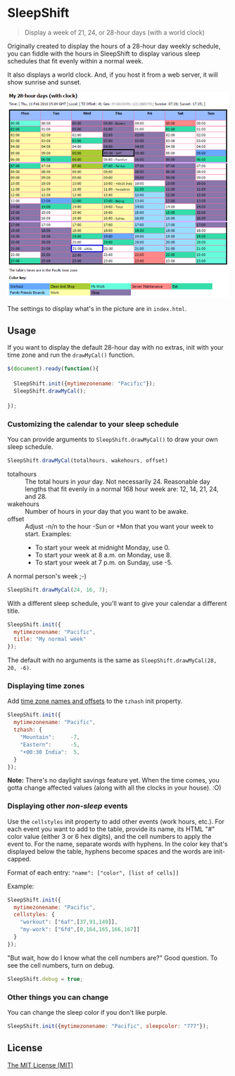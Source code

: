 # SleepShift

> Display a week of 21, 24, or 28-hour days (with a world clock)

Originally created to display the hours of a 28-hour day weekly
schedule, you can fiddle with the hours in SleepShift to display
various sleep schedules that fit evenly within a normal week.

It also displays a world clock. And, if you host it from a web server,
it will show sunrise and sunset.

![picture of the sleepshift calendar](sleepshift.png)

The settings to display what's in the picture are in `index.html`.

## Usage

If you want to display the default 28-hour day with no extras, init
with your time zone and run the `drawMyCal()` function.

```javascript
$(document).ready(function(){

  SleepShift.init({mytimezonename: "Pacific"});
  SleepShift.drawMyCal();

});
```

### Customizing the calendar to your sleep schedule

You can provide arguments to `SleepShift.drawMyCal()` to draw your own
sleep schedule.

```javascript
SleepShift.drawMyCal(totalhours, wakehours, offset)
```

<dl>
  <dt>totalhours</dt>
  <dd>The total hours in <i>your</i> day. Not necessarily 24.
  Reasonable day lengths that fit evenly in a normal 168 hour week are:
  12, 14, 21, 24, and 28.</dd>
  
  <dt>wakehours</dt>
  <dd>Number of hours in <i>your</i> day that you want to be awake.</dd>

  <dt>offset</dt>
  <dd>Adjust -n/n to the hour -Sun or +Mon that you want your
  week to start. Examples:
  <ul><li>To start your week at midnight Monday, use 0.</li>
      <li>To start your week at 8 a.m. on Monday, use 8.</li>
      <li>To start your week at 7 p.m. on Sunday, use -5.</li>
  </ul></dd>
</dl>

A normal person's week ;-)

```javascript
SleepShift.drawMyCal(24, 16, 7);
```

With a different sleep schedule, you'll want to give your calendar a
different title.

```javascript
SleepShift.init({
  mytimezonename: "Pacific",
  title: "My normal week"
});
```

The default with no arguments is the same as `SleepShift.drawMyCal(28, 20, -6)`.

### Displaying time zones

Add [time zone names and offsets][tz] to the `tzhash` init property.

```javascript
SleepShift.init({
  mytimezonename: "Pacific",
  tzhash: {
    "Mountain":     -7,
    "Eastern":      -5,
    "+00:30 India":  5,
  }
});
```

**Note:** There's no daylight savings feature yet. When the time comes, you
gotta change affected values (along with all the clocks in your house). :O)

### Displaying other _non-sleep_ events

Use the `cellstyles` init property to add other events (work hours, etc.).
For each event you want to add to the table, provide its name, its HTML
"#" color value (either 3 or 6 hex digits), and the cell numbers to apply
the event to. For the name, separate words with hyphens. In the color key
that's displayed below the table, hyphens become spaces and the words are
init-capped.

Format of each entry: `"name": ["color", [list of cells]]`

Example:

```javascript
SleepShift.init({
  mytimezonename: "Pacific",
  cellstyles: {
    "workout": ["6af",[37,91,149]],
    "my-work": ["6fd",[0,164,165,166,167]]
  }
});
```

"But wait, how do I know what the cell numbers are?" Good question. To see
the cell numbers, turn on debug.

```javascript
SleepShift.debug = true;
```

### Other things you can change

You can change the sleep color if you don't like purple.

```javascript
SleepShift.init({mytimezonename: "Pacific", sleepcolor: "777"});
```

## License

[The MIT License (MIT)][lic]


[tz]: https://en.wikipedia.org/wiki/List_of_UTC_time_offsets
[lic]: LICENSE
